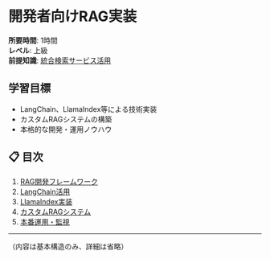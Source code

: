 # 開発者向けRAG実装

**所要時間**: 1時間  
**レベル**: 上級  
**前提知識**: [統合検索サービス活用](20-integrated-search.md)

## 学習目標

- LangChain、LlamaIndex等による技術実装
- カスタムRAGシステムの構築
- 本格的な開発・運用ノウハウ

## 📋 目次

1. [RAG開発フレームワーク](#rag開発フレームワーク)
2. [LangChain活用](#langchain活用)
3. [LlamaIndex実装](#llamaindex実装)
4. [カスタムRAGシステム](#カスタムragシステム)
5. [本番運用・監視](#本番運用監視)

---

（内容は基本構造のみ、詳細は省略）
